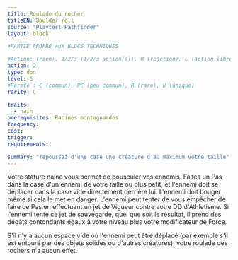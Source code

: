 ```yaml
---
title: Roulade du rocher
titleEN: Boulder roll
source: "Playtest Pathfinder"
layout: block

#PARTIE PROPRE AUX BLOCS TECHNIQUES

#Action: (rien), 1/2/3 (1/2/3 action[s]), R (réaction), L (action libre)
action: 2
type: don
level: 5
#Rareté : C (commun), PC (peu commun), R (rare), U (unique)
rarity: C

traits:
  - nain
prerequisites: Racines montagnardes
frequency:
cost:
trigger:
requirements:

summary: "repoussez d'une case une créature d'au maximum votre taille"
---
```


Votre stature naine vous permet de bousculer vos ennemis. Faites un Pas dans la case d'un ennemi de votre taille ou plus petit, et l'ennemi doit se déplacer dans la case vide directement derrière lui. L'ennemi doit bouger même si cela le met en danger. L'ennemi peut tenter de vous empêcher de faire ce Pas en effectuant un jet de Vigueur contre votre DD d'Athletisme. Si l'ennemi tente ce jet de sauvegarde, quel que soit le résultat, il prend des dégâts contondants égaux à votre niveau plus votre modificateur de Force.

S'il n'y a aucun espace vide où l'ennemi peut être déplacé (par exemple s'il est entouré par des objets solides ou d'autres créatures), votre roulade des rochers n'a aucun effet.